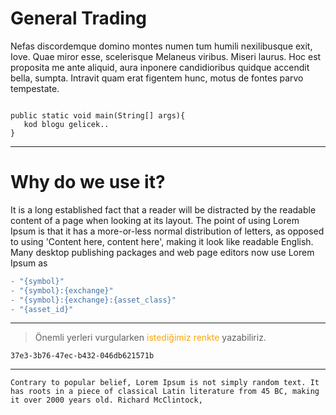 # General Trading

Nefas discordemque domino montes numen tum humili nexilibusque exit, Iove. Quae
miror esse, scelerisque Melaneus viribus. Miseri laurus. Hoc est proposita me
ante aliquid, aura inponere candidioribus quidque accendit bella, sumpta.
Intravit quam erat figentem hunc, motus de fontes parvo tempestate.

```

public static void main(String[] args){
   kod blogu gelicek..
}
```
- - -

# Why do we use it?
It is a long established fact that a reader will be distracted by the readable content of a page when looking at its layout.
 The point of using Lorem Ipsum is that it has a more-or-less normal distribution of letters, as opposed to using 'Content here,
 content here', making it look like readable English. Many desktop publishing packages and web page editors now use Lorem Ipsum as



```java
- "{symbol}"
- "{symbol}:{exchange}"
- "{symbol}:{exchange}:{asset_class}"
- "{asset_id}"
```
- - -


> Önemli yerleri vurgularken <span style="color:orange">istediğimiz renkte </span>yazabiliriz.


``` 37e3-3b76-47ec-b432-046db621571b ```

- - -

``` Contrary to popular belief, Lorem Ipsum is not simply random text. It has roots in a piece of classical Latin literature from 45 BC, making it over 2000 years old. Richard McClintock, ```